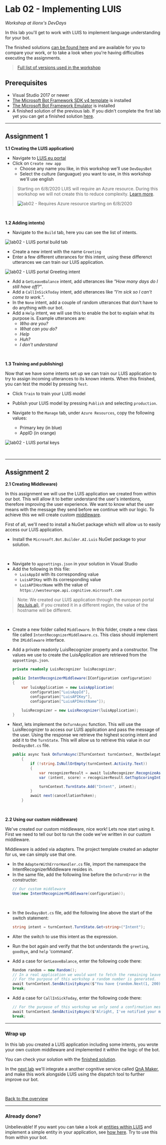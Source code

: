 # Lab 02 - Implementing LUIS

_Workshop at ilionx's DevDays_

In this lab you'll get to work with LUIS to implement language understanding for your bot.

The finished solutions [can be found here](../Resources/FinishedSolutions/Lab02) and are available for you to compare your work, or to take a look when you're having difficulties executing the assignments.

> [Full list of versions used in the workshop](../Resources/VersionsUsed.md)

## **Prerequisites**

-   Visual Studio 2017 or newer
-   [The Microsoft Bot Framework SDK v4 template](https://marketplace.visualstudio.com/items?itemName=BotBuilder.botbuilderv4) is installed
-   [The Microsoft Bot Framework Emulator](https://github.com/Microsoft/BotFramework-Emulator/releases/tag/v4.5.2) is installed
-   A finished solution of the previous lab. If you didn't complete the first lab yet you can get a finished solution [here](../Resources/FinishedSolutions/Lab01).

---

## Assignment 1

**1.1 Creating the LUIS application)**

-   Navigate to [LUIS eu portal](https://eu.luis.ai)
-   Click on `Create new app`
    -   Choose any name you like, in this workshop we'll use `DevDaysBot`
    -   Select the culture (languague) you want to use, in this workshop we'll use english

> Starting on 6/8/2020 LUIS will require an Azure resource. During this workshop we will not create this to reduce complexity. [Learn more](https://docs.microsoft.com/en-us/azure/cognitive-services/luis/luis-migration-authoring).
>
> ![lab02 - Requires Azure resource starting on 6/8/2020](../Resources/Images/Lab02_01.PNG)

<br>

**1.2 Adding intents)**

-   Navigate to the `Build` tab, here you can see the list of intents.

![lab02 - LUIS portal build tab](../Resources/Images/Lab02_02.PNG)

-   Create a new intent with the name `Greeting`
-   Enter a few different utterances for this intent, using these differenct utterances we can train our LUIS application.

![lab02 - LUIS portal Greeting intent](../Resources/Images/Lab02_03.PNG)

-   Add a `GetLeaveBalance` intent, add utterances like _"How many days do I still have off?"_.
-   Add a `CallInSickToday` intent, add utterances like _"I'm sick so I can't come to work."_.
-   In the `None` intent, add a couple of random utterances that don't have to do anything with our bot.
-   Add a `Help` intent, we will use this to enable the bot to explain what its purpose is. Example utterances are:
    -   _Who are you?_
    -   _What can you do?_
    -   _Help_
    -   _Huh?_
    -   _I don't understand_

<br>

**1.3 Training and publishing)**

Now that we have some intents set up we can train our LUIS application to try to assign incoming utterances to its known intents. When this finished, you can test the model by pressing `Test`.

-   Click `Train` to train your LUIS model
-   Publish your LUIS model by pressing `Publish` and selecting `production`.

-   Navigate to the `Manage` tab, under `Azure Resources`, copy the following values:
    -   Primary key (in blue)
    -   AppID (in orange)

![lab02 - LUIS portal keys](../Resources/Images/Lab02_04.PNG)

<br>

---

## Assignment 2

**2.1 Creating Middleware)**

In this assignment we will use the LUIS application we created from within our bot. This will allow it to better understand the user's intentions, therefore improving the user experience. We want to know what the user means with the message they send before we continue with our logic. To achieve this we will create custom [middleware](https://docs.microsoft.com/en-us/azure/bot-service/bot-builder-concept-middleware?view=azure-bot-service-4.0).

First of all, we'll need to install a NuGet package which will allow us to easily access our LUIS application.

-   Install the `Microsoft.Bot.Builder.AI.Luis` NuGet package to your solution.

<br>

-   Navigate to `appsettings.json` in your solution in Visual Studio
-   Add the following in this file:
    -   `LuisAppId` with its corresponding value
    -   `LuisAPIKey` with its corresponding value
    -   `LuisAPIHostName` with the value of `https://westeurope.api.cognitive.microsoft.com`

> Note: We created our LUIS application through the european portal [(eu.luis.ai)](eu.luis.ai), if you created it in a different region, the value of the hostname will be different.

<br>

-   Create a new folder called `Middleware`. In this folder, create a new class file called `IntentRecognizerMiddleware.cs`. This class should implement the `IMiddleware` interface.

-   Add a private readonly LuisRecognizer property and a constructor. The values we use to create the LuisApplication are retrieved from the `appsettings.json`.

    ```C#
    private readonly LuisRecognizer luisRecognizer;

    public IntentRecognizerMiddleware(IConfiguration configuration)
    {
        var luisApplication = new LuisApplication(
            configuration["LuisAppId"],
            configuration["LuisAPIKey"],
            configuration["LuisAPIHostName"]);

        luisRecognizer = new LuisRecognizer(luisApplication);
    }
    ```

-   Next, lets implement the `OnTurnAsync` function. This will use the LuisRecognizer to access our LUIS application and pass the message of the user. Using the response we retrieve the highest scoring intent and add it to the `TurnState`. This will allow us to retrieve this value in our `DevDaysBot.cs` file.

    ```C#
    public async Task OnTurnAsync(ITurnContext turnContext, NextDelegate next, CancellationToken cancellationToken = default)
        {
            if (!string.IsNullOrEmpty(turnContext.Activity.Text))
            {
                var recognizerResult = await luisRecognizer.RecognizeAsync(turnContext, cancellationToken);
                var (intent, score) = recognizerResult.GetTopScoringIntent();

                turnContext.TurnState.Add("Intent", intent);
            }
            await next(cancellationToken);
        }
    ```

<br>

**2.2 Using our custom middleware)**

We've created our custom middleware, nice work! Lets now start using it. First we need to tell our bot to run the code we've written in our custom middleware.

Middleware is added via adapters. The project template created an adapter for us, we can simply use that one.

-   In the `AdapterWithErrorHandler.cs` file, import the namespace the IntentRecognizerMiddleware resides in.
-   In the same file, add the following line before the `OnTurnError` in the constructor:
    ```C#
    // Our custom middleware
    Use(new IntentRecognizerMiddleware(configuration));
    ```

<br>

-   In the `DevDaysBot.cs` file, add the following line above the start of the switch statement:
    ```C#
    string intent = turnContext.TurnState.Get<string>("Intent");
    ```
-   Alter the switch to use this intent as the expression.

-   Run the bot again and verify that the bot understands the `greeting`, `goodbye`, and `help` 'command'.

-   Add a case for `GetLeaveBalance`, enter the following code there:
    ```C#
    Random random = new Random();
    // In a real application we would want to fetch the remaining leave hours from an actual source.
    // For the purpose of this workshop a random number is generated.
    await turnContext.SendActivityAsync($"You have {random.Next(1, 200)} hours left to use this year.");
    break;
    ```
-   Add a case for `CallInSickToday`, enter the following code there:
    ```C#
    // For the purpose of this workshop we only send a confirmation message.
    await turnContext.SendActivityAsync($"Alright, I've notified your manager, get better soon!");
    break;
    ```

---

### Wrap up

In this lab you created a LUIS application including some intents, you wrote your own custom middleware and implemented it within the logic of the bot.

You can check your solution with the [finished solution](../Resources/FinishedSolutions/Lab02).

In the [next lab](./Lab03.md) we'll integrate a another cognitive service called [QnA Maker](https://www.qnamaker.ai/), and make this work alongside LUIS using the dispatch tool to further improve our bot.

<br>

[Back to the overview](../README.md)

---

### Already done?

Unbelievable! If you want you can take a look at [entities within LUIS](https://docs.microsoft.com/en-us/azure/cognitive-services/luis/luis-concept-entity-types) and implement a simple entity in your application, see [how here](https://docs.microsoft.com/en-us/azure/cognitive-services/luis/luis-how-to-add-entities). Try to use this from within your bot.
